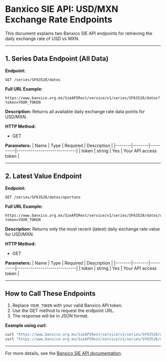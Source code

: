 # Banxico SIE API: USD/MXN Exchange Rate Endpoints

This document explains two Banxico SIE API endpoints for retrieving the daily exchange rate of USD vs MXN.

---

## 1. Series Data Endpoint (All Data)

**Endpoint:**
```
GET /series/SF63528/datos
```
**Full URL Example:**
```
https://www.banxico.org.mx/SieAPIRest/service/v1/series/SF63528/datos?token=YOUR_TOKEN
```
**Description:**
Returns all available daily exchange rate data points for USD/MXN.

**HTTP Method:**
- GET

**Parameters:**
| Name   | Type   | Required | Description                  |
|--------|--------|----------|------------------------------|
| token  | string | Yes      | Your API access token        |

---

## 2. Latest Value Endpoint

**Endpoint:**
```
GET /series/SF63528/datos/oportuno
```
**Full URL Example:**
```
https://www.banxico.org.mx/SieAPIRest/service/v1/series/SF63528/datos/oportuno?token=YOUR_TOKEN
```
**Description:**
Returns only the most recent (latest) daily exchange rate value for USD/MXN.

**HTTP Method:**
- GET

**Parameters:**
| Name   | Type   | Required | Description                  |
|--------|--------|----------|------------------------------|
| token  | string | Yes      | Your API access token        |

---

## How to Call These Endpoints

1. Replace `YOUR_TOKEN` with your valid Banxico API token.
2. Use the GET method to request the endpoint URL.
3. The response will be in JSON format.

**Example using curl:**
```sh
curl "https://www.banxico.org.mx/SieAPIRest/service/v1/series/SF63528/datos?token=YOUR_TOKEN"
curl "https://www.banxico.org.mx/SieAPIRest/service/v1/series/SF63528/datos/oportuno?token=YOUR_TOKEN"
```

---

For more details, see the [Banxico SIE API documentation](https://www.banxico.org.mx/SieAPIRest/service/v1/doc/ejemplos).
